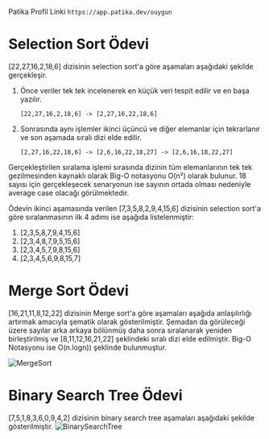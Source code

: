 Patika Profil Linki
`https://app.patika.dev/ouygun`
# Selection Sort Ödevi
[22,27,16,2,18,6] dizisinin selection sort'a göre aşamaları aşağıdaki şekilde gerçekleşir.

1. Önce veriler tek tek incelenerek en küçük veri tespit edilir ve en başa yazılır.

   `[22,27,16,2,18,6] -> [2,27,16,22,18,6]`
   
2. Sonrasında aynı işlemler ikinci üçüncü ve diğer elemanlar için tekrarlanır ve son aşamada sıralı dizi elde edilir.

    `[2,27,16,22,18,6] -> [2,6,16,22,18,27] -> [2,6,16,18,22,27]`

Gerçekleştirilen sıralama işlemi sırasında dizinin tüm elemanlarının tek tek gezilmesinden kaynaklı olarak Big-O notasyonu O(n²) olarak bulunur. 18 sayısı için gerçekleşecek senaryonun ise sayının ortada olması nedeniyle average case olacağı görülmektedir.

Ödevin ikinci aşamasında verilen [7,3,5,8,2,9,4,15,6] dizisinin selection sort'a göre sıralanmasının ilk 4 adımı ise aşağıda listelenmiştir:

1. [2,3,5,8,7,9,4,15,6]
2. [2,3,4,8,7,9,5,15,6]
3. [2,3,4,5,7,9,8,15,6]
4. [2,3,4,5,6,9,8,15,7] 

# Merge Sort Ödevi
[16,21,11,8,12,22] dizisinin Merge sort'a göre aşamaları aşağıda anlaşılırlığı artırmak amacıyla şematik olarak gösterilmiştir. Şemadan da görüleceği üzere sayılar arka arkaya bölünmüş daha sonra sıralanarak yeniden birleştirilmiş ve [8,11,12,16,21,22] şeklindeki sıralı dizi elde edilmiştir. Big-O Notasyonu ise O(n.logn)) şeklinde bulunmuştur.

![MergeSort](https://github.com/ouygun/patika-verivealgoritma/blob/main/merge-sort.jpg?raw=true)

# Binary Search Tree Ödevi
[7,5,1,8,3,6,0,9,4,2] dizisinin binary search tree aşamaları aşağıdaki şekilde gösterilmiştir.
![BinarySearchTree](https://github.com/ouygun/patika-verivealgoritma/blob/main/binary-search-tree.jpg?raw=true)

